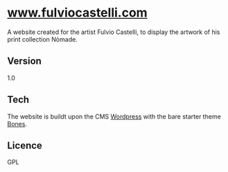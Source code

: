 # www.fulviocastelli.com #
A website created for the artist Fulvio Castelli, to display the artwork of his print collection Nòmade.

## Version ##
1.0

## Tech ##
The website is buildt upon the CMS [Wordpress](https://wordpress.com/ ) with the bare starter theme [Bones](http://themble.com/bones/ ).


## Licence ##
GPL
